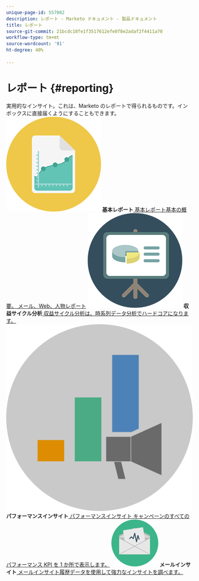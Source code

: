 ```yaml
---
unique-page-id: 557082
description: レポート - Marketo ドキュメント - 製品ドキュメント
title: レポート
source-git-commit: 21bcdc10fe1f3517612efe0f8e2adaf2f4411a70
workflow-type: tm+mt
source-wordcount: '91'
ht-degree: 40%

---
```



# レポート {#reporting}

実用的なインサイト。これは、Marketo のレポートで得られるものです。インボックスに直接届くようにすることもできます。**![基本レポート ](assets/documents-bookmarks-17.png) 基本レポート**[ 基本レポート基本の概要。 メール、Web、人物レポート](https://docs.marketo.com/display/DOCS/Basic+Reporting)     **![収益サイクル分析 ](assets/seo-08.png) 収益サイクル分析**[ 収益サイクル分析は、時系列データ分析でハードコアになります。](https://docs.marketo.com/display/DOCS/Revenue+Cycle+Analytics)     **![パフォーマンスインサイト ](assets/mpi-for-docs-2x.png) パフォーマンスインサイト**[ パフォーマンスインサイト キャンペーンのすべてのパフォーマンス KPI を 1 か所で表示します。](https://docs.marketo.com/display/DOCS/Marketing+Performance+Insights)     **![メールインサイト ](assets/email-insights.png) メールインサイト**[ メールインサイト履歴データを使用して強力なインサイトを調べます。](https://docs.marketo.com/display/DOCS/Email+Insights)
